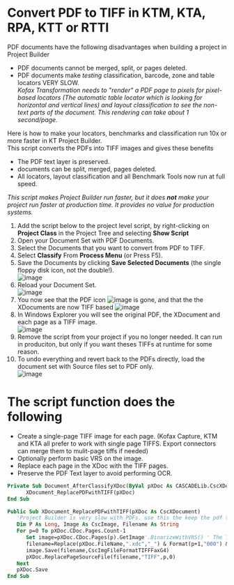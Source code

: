 # Convert PDF to TIFF in KTM, KTA, RPA, KTT or RTTI
PDF documents have the following disadvantages when building a project in Project Builder
* PDF documents cannot be merged, split, or pages deleted.
* PDF documents make *testing* classification, barcode, zone and table locators VERY SLOW.  
*Kofax Transformation needs to "render" a PDF page to pixels for pixel-based locators (The automatic table locator which is looking for horizontal and vertical lines) and layout classification to see the non-text parts of the document. This rendering can take about 1 second/page.*

Here is how to make your locators, benchmarks and classification run 10x or more faster in KT Project Builder.  
This script converts the PDFs into TIFF images and gives these benefits
* The PDF text layer is preserved.
* documents can be split, merged, pages deleted.
* All locators, layout classification and all Benchmark Tools now run at full speed.

*This script makes Project Builder run faster, but it does **not** make your project run faster at production time. It provides no value for production systems.*

1. Add the script below to the project level script, by right-clicking on **Project Class** in the Project Tree and selecting **Show Script**
1. Open your Document Set with PDF Documents.
1. Select the Documents that you want to convert from PDF to TIFF.
1. Select **Classify** From **Process Menu** (or Press F5).
1. Save the Documents by clicking **Save Selected Documents** (the single floppy disk icon, not the double!).  
![image](https://user-images.githubusercontent.com/47416964/98676998-aceb5780-235c-11eb-9eff-30d04fbf7fc3.png)
1. Reload your Document Set.  
![image](https://user-images.githubusercontent.com/47416964/98677185-f5a31080-235c-11eb-9fbd-854847a0eb64.png)
1. You now see that the PDF icon ![image](https://user-images.githubusercontent.com/47416964/98677290-1bc8b080-235d-11eb-8d9d-744e81204eb0.png)
 is gone, and that the the XDocuments are now TIFF based ![image](https://user-images.githubusercontent.com/47416964/98677260-12d7df00-235d-11eb-8cc8-76713b68f089.png)
1. In Windows Explorer you will see the original PDF, the XDocument and each page as a TIFF image.  
![image](https://user-images.githubusercontent.com/47416964/98677952-161f9a80-235e-11eb-8681-a821089439f9.png)
1. Remove the script from your project if you no longer needed. It can run in produciton, but only if you want theses TIFFs at runtime for some reason. 
1. To undo everything and revert back to the PDFs directly, load the document set with Source files set to PDF only.  
![image](https://user-images.githubusercontent.com/47416964/98678073-4bc48380-235e-11eb-99b6-ed321373384c.png)


# The script function does the following
* Create a single-page TIFF image for each page. (Kofax Capture, KTM and KTA all prefer to work with single page TIFFS. Export connectors can merge them to mulit-page tiffs if needed)
* Optionally perform basic VRS on the image.
* Replace each page in the XDoc with the TIFF pages.
* Preserve the PDF Text layer to avoid performing OCR.

```vb
Private Sub Document_AfterClassifyXDoc(ByVal pXDoc As CASCADELib.CscXDocument)
      XDocument_ReplacePDFwithTIFF(pXDoc)
End Sub

Public Sub XDocument_ReplacePDFwithTIFF(pXDoc As CscXDocument)
   'Project Builder is very slow with PDFs. use this the keep the pdf text but use TIFF images for speed while testing
   Dim P As Long, Image As CscImage, Filename As String
   For p=0 To pXDoc.CDoc.Pages.Count-1
      Set image=pXDoc.CDoc.Pages(p).GetImage'.BinarizeWithVRS() ' The Table Locator NEEDS black&white images for vertical&horizontal line detection
      filename=Replace(pXDoc.FileName,".xdc","_") & Format(p+1,"000") & ".tif"
      image.Save(filename,CscImgFileFormatTIFFFaxG4)
      pXDoc.ReplacePageSourceFile(filename,"TIFF",p,0)
   Next
   pXDoc.Save
End Sub
```
